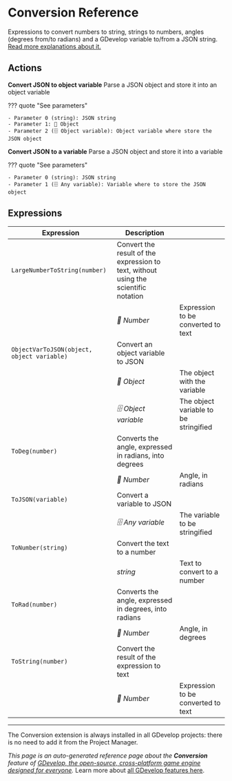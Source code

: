 # Conversion Reference

Expressions to convert numbers to string, strings to numbers, angles (degrees from/to radians) and a GDevelop variable to/from a JSON string. [Read more explanations about it.](/gdevelop5/all-features/common-conversions)

## Actions

**Convert JSON to object variable**
Parse a JSON object and store it into an object variable

??? quote "See parameters"

    - Parameter 0 (string): JSON string
    - Parameter 1: 👾 Object
    - Parameter 2 (🗄️ Object variable): Object variable where store the JSON object

**Convert JSON to a variable**
Parse a JSON object and store it into a variable

??? quote "See parameters"

    - Parameter 0 (string): JSON string
    - Parameter 1 (🗄️ Any variable): Variable where to store the JSON object

## Expressions

| Expression | Description |  |
|-----|-----|-----|
| `LargeNumberToString(number)` | Convert the result of the expression to text, without using the scientific notation ||
| | _🔢 Number_ | Expression to be converted to text |
| `ObjectVarToJSON(object, object variable)` | Convert an object variable to JSON ||
| | _👾 Object_ | The object with the variable |
| | _🗄️ Object variable_ | The object variable to be stringified |
| `ToDeg(number)` | Converts the angle, expressed in radians, into degrees ||
| | _🔢 Number_ | Angle, in radians |
| `ToJSON(variable)` | Convert a variable to JSON ||
| | _🗄️ Any variable_ | The variable to be stringified |
| `ToNumber(string)` | Convert the text to a number ||
| | _string_ | Text to convert to a number |
| `ToRad(number)` | Converts the angle, expressed in degrees, into radians ||
| | _🔢 Number_ | Angle, in degrees |
| `ToString(number)` | Convert the result of the expression to text ||
| | _🔢 Number_ | Expression to be converted to text |



---

The Conversion extension is always installed in all GDevelop projects: there is no need to add it from the Project Manager.

*This page is an auto-generated reference page about the **Conversion** feature of [GDevelop, the open-source, cross-platform game engine designed for everyone](https://gdevelop.io/).* Learn more about [all GDevelop features here](/gdevelop5/all-features).